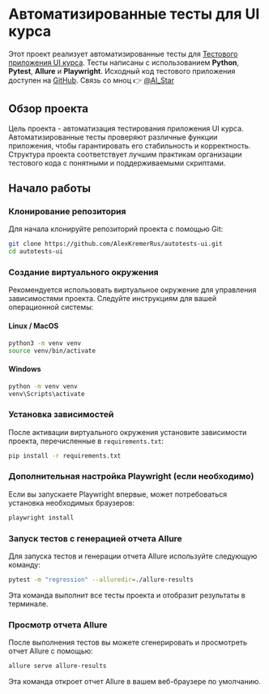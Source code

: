 # Автоматизированные тесты для UI курса

Этот проект реализует автоматизированные тесты для [Тестового приложения UI курса](https://nikita-filonov.github.io/qa-automation-engineer-ui-course/#/auth/login). Тесты написаны с использованием **Python**, **Pytest**, **Allure** и **Playwright**. Исходный код тестового приложения доступен на [GitHub](https://github.com/Nikita-Filonov/qa-automation-engineer-ui-course).
Связь со мноц 👉 [@Al_Star](https://t.me/Al_Star)

## Обзор проекта

Цель проекта - автоматизация тестирования приложения UI курса. Автоматизированные тесты проверяют различные функции приложения, чтобы гарантировать его стабильность и корректность. Структура проекта соответствует лучшим практикам организации тестового кода с понятными и поддерживаемыми скриптами.

## Начало работы

### Клонирование репозитория

Для начала клонируйте репозиторий проекта с помощью Git:

```bash
git clone https://github.com/AlexKremerRus/autotests-ui.git
cd autotests-ui
```

### Создание виртуального окружения

Рекомендуется использовать виртуальное окружение для управления зависимостями проекта. Следуйте инструкциям для вашей операционной системы:

#### Linux / MacOS

```bash
python3 -m venv venv
source venv/bin/activate
```

#### Windows

```bash
python -m venv venv
venv\Scripts\activate
```

### Установка зависимостей

После активации виртуального окружения установите зависимости проекта, перечисленные в `requirements.txt`:

```bash
pip install -r requirements.txt
```

### Дополнительная настройка Playwright (если необходимо)

Если вы запускаете Playwright впервые, может потребоваться установка необходимых браузеров:

```bash
playwright install
```

### Запуск тестов с генерацией отчета Allure

Для запуска тестов и генерации отчета Allure используйте следующую команду:

```bash
pytest -m "regression" --alluredir=./allure-results
```

Эта команда выполнит все тесты проекта и отобразит результаты в терминале.

### Просмотр отчета Allure

После выполнения тестов вы можете сгенерировать и просмотреть отчет Allure с помощью:

```bash
allure serve allure-results
```

Эта команда откроет отчет Allure в вашем веб-браузере по умолчанию.

